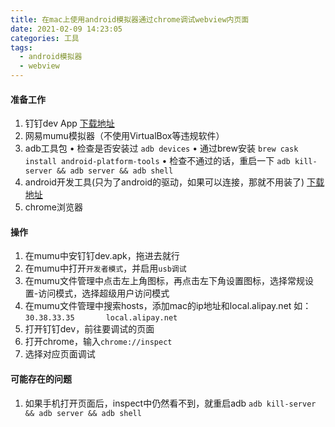 ```yaml
---
title: 在mac上使用android模拟器通过chrome调试webview内页面
date: 2021-02-09 14:23:05
categories: 工具
tags:
  - android模拟器
  - webview
---
```


#### 准备工作
1. 钉钉dev App [下载地址](http://download.alicdn.com/wireless/dingtalk/latest/rimet_10006337.apk?spm=ding_open_doc.document.0.0.4f077391n1eV6r&file=rimet_10006337.apk)
2. 网易mumu模拟器（不使用VirtualBox等违规软件）
3. adb工具包
• 检查是否安装过 `adb devices`
• 通过brew安装 `brew cask install android-platform-tools`
• 检查不通过的话，重启一下 `adb kill-server && adb server && adb shell`
4. android开发工具(只为了android的驱动，如果可以连接，那就不用装了) [下载地址](https://developer.android.com/)
5. chrome浏览器
#### 操作
1. 在mumu中安钉钉dev.apk，拖进去就行
2. 在mumu中打开`开发者模式`，并启用`usb调试`
3. 在mumu文件管理中点击左上角图标，再点击左下角设置图标，选择常规设置-访问模式，选择超级用户访问模式
4. 在mumu文件管理中搜索hosts，添加mac的ip地址和local.alipay.net 如：`30.38.33.35       local.alipay.net`
5. 打开钉钉dev，前往要调试的页面
6. 打开chrome，输入`chrome://inspect`
7. 选择对应页面调试
#### 可能存在的问题
1. 如果手机打开页面后，inspect中仍然看不到，就重启adb  `adb kill-server && adb server && adb shell`